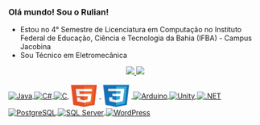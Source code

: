 ### Olá mundo! Sou o Rulian!

  - Estou no 4° Semestre de Licenciatura em Computação no Instituto Federal de Educação, Ciência e Tecnologia da Bahia (IFBA) - Campus Jacobina
  - Sou Técnico em Eletromecânica

<div align = "center">
  <a href = "https://github.com/ruliancruz">
  <img height = "167em" src = "https://github-readme-stats.vercel.app/api?username=ruliancruz&show_icons=true&include_all_commits=true&count_private=true"/>
  <img height = "167em" src = "https://github-readme-stats.vercel.app/api/top-langs/?username=ruliancruz&layout=compact&langs_count=7"/>
</div>
  
<div style="display: inline_block">
  <br>
  <img align="center" alt="Java" height="45" width="60" src="https://raw.githubusercontent.com/jmnote/z-icons/master/svg/java.svg">
  <img align="center" alt="C#" height="45" width="60" src="https://cdn.jsdelivr.net/gh/devicons/devicon/icons/csharp/csharp-original.svg">
  <img align="center" alt="C" height="45" width="60" src="https://raw.githubusercontent.com/jmnote/z-icons/master/svg/c.svg">
  <img align="center" alt="HTML" height="45" width="60" src="https://raw.githubusercontent.com/devicons/devicon/master/icons/html5/html5-original.svg">
  <img align="center" alt="CSS" height="45" width="60" src="https://raw.githubusercontent.com/devicons/devicon/master/icons/css3/css3-original.svg">
  <img align="center" alt="Arduino" height="45" width="60" src="https://cdn.jsdelivr.net/gh/devicons/devicon/icons/arduino/arduino-original.svg">
  <img align="center" alt="Unity" height="45" width="60" src="https://cdn.jsdelivr.net/gh/devicons/devicon/icons/unity/unity-original.svg">
  <img align="center" alt=".NET" height="45" width="60" src="https://cdn.jsdelivr.net/gh/devicons/devicon/icons/dot-net/dot-net-original.svg">
  <img align="center" alt="PostgreSQL" height="45 width="60" src="https://cdn.jsdelivr.net/gh/devicons/devicon/icons/postgresql/postgresql-original.svg">
  <img align="center" alt="SQL Server" height="45" width="60" src="https://cdn.jsdelivr.net/gh/devicons/devicon/icons/microsoftsqlserver/microsoftsqlserver-plain.svg">
  <img align="center" alt="WordPress" height="45" width="60" src="https://cdn.jsdelivr.net/gh/devicons/devicon/icons/wordpress/wordpress-plain.svg">
</div>
